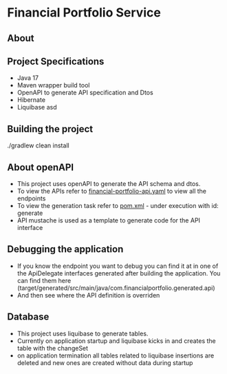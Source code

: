 # Financial Portfolio Service
## About

## Project Specifications
- Java 17
- Maven wrapper build tool
- OpenAPI to generate API specification and Dtos
- Hibernate
- Liquibase asd

## Building the project
./gradlew clean install

## About openAPI
- This project uses openAPI to generate the API schema and dtos. 
- To view the APIs refer to [financial-portfolio-api.yaml](src/main/resources/openapi/financial-portfolio-api.yaml) to view all the endpoints
- To view the generation task refer to [pom.xml](pom.xml) - under execution with id: generate
- API mustache is used as a template to generate code for the API interface

## Debugging the application
- If you know the endpoint you want to debug you can find it at in one of the ApiDelegate interfaces generated after building the application. You can find them here (target/generated/src/main/java/com.financialportfolio.generated.api)
- And then see where the API definition is overriden

## Database
- This project uses liquibase to generate tables.
- Currently on application startup and liquibase kicks in and creates the table with the changeSet
- on application termination all tables related to liquibase insertions are deleted and new ones are created without data during startup
